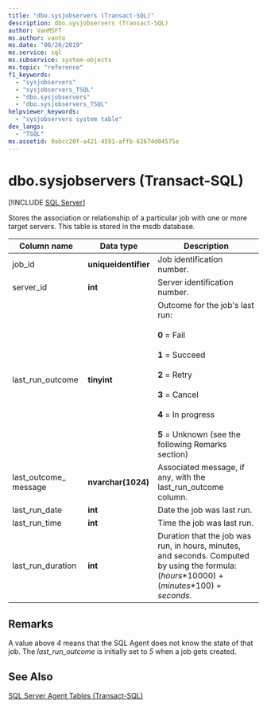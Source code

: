 ```yaml
---
title: "dbo.sysjobservers (Transact-SQL)"
description: dbo.sysjobservers (Transact-SQL)
author: VanMSFT
ms.author: vanto
ms.date: "08/26/2019"
ms.service: sql
ms.subservice: system-objects
ms.topic: "reference"
f1_keywords:
  - "sysjobservers"
  - "sysjobservers_TSQL"
  - "dbo.sysjobservers"
  - "dbo.sysjobservers_TSQL"
helpviewer_keywords:
  - "sysjobservers system table"
dev_langs:
  - "TSQL"
ms.assetid: 9abcc20f-a421-4591-affb-62674d04575e
---
```

# dbo.sysjobservers (Transact-SQL)
[!INCLUDE [SQL Server](../../includes/applies-to-version/sqlserver.md)]

Stores the association or relationship of a particular job with one or more target servers. This table is stored in the msdb database.
  
|Column name|Data type|Description|  
|-----------------|---------------|-----------------|  
|job_id|**uniqueidentifier**|Job identification number.|  
|server_id|**int**|Server identification number.|  
|last_run_outcome|**tinyint**|Outcome for the job's last run:<br /><br /> **0** = Fail<br /><br /> **1** = Succeed<br /><br /> **2** = Retry<br /><br /> **3** = Cancel<br /><br /> **4** = In progress<br /><br /> **5** = Unknown (see the following Remarks section) |  
|last_outcome_ message|**nvarchar(1024)**|Associated message, if any, with the last_run_outcome column.|  
|last_run_date|**int**|Date the job was last run.|  
|last_run_time|**int**|Time the job was last run.|  
|last_run_duration|**int**|Duration that the job was run, in hours, minutes, and seconds. Computed by using the formula: (*hours*\*10000) + (*minutes*\*100) + *seconds*.|  


## Remarks

A value above *4* means that the SQL Agent does not know the state of that job. The *last_run_outcome* is initially set to *5* when a job gets created.


## See Also

[SQL Server Agent Tables &#40;Transact-SQL&#41;](../../relational-databases/system-tables/sql-server-agent-tables-transact-sql.md)  
